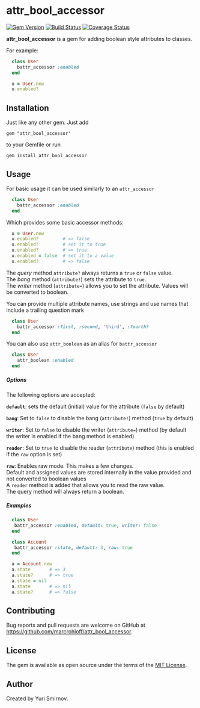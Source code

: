 # attr_bool_accessor
[![Gem Version](https://badge.fury.io/rb/attr_bool_accessor.svg)](https://badge.fury.io/rb/attr_bool_accessor)
[![Build Status](https://travis-ci.org/marcrohloff/attr_bool_accessor.svg?branch=master)](https://travis-ci.org/marcrohloff/attr_bool_accessor)
[![Coverage Status](https://coveralls.io/repos/github/mrcrohloff/attr_bool_accessor/badge.svg?branch=master)](https://coveralls.io/github/marcrohloff/attr_bool_accessor?branch=master)

**attr_bool_accessor** is a gem for adding boolean style attributes to classes.

For example:

```ruby
  class User
    battr_accessor :enabled
  end

  u = User.new
  u.enabled?
```

## Installation

Just like any other gem. Just add
```
gem "attr_bool_accessor"
```
to your Gemfile or run
```
gem install attr_bool_accessor
```


## Usage

For basic usage it can be used similarly to an `attr_accessor`

```ruby
  class User
    battr_accessor :enabled
  end
```

Which provides some basic accessor methods:
```ruby
  u = User.new
  u.enabled?         # => false
  u.enabled!         # set it to true
  u.enabled?         # => true
  u.enabled = false  # set it to a value
  u.enabled?         # => false
```

The *query* method `attribute?` always returns a `true` or `false` value.  
The *bang* method (`attribute!`) sets the attribute to `true`.  
The *writer* method (`attribute=`) allows you to set the attribute. Values will be converted to boolean.  

You can provide multiple attribute names, use strings and use names that include a trailing question mark

```ruby
  class User
    battr_accessor :first, :second, 'third', :fourth?
  end
```

You can also use `attr_boolean` as an alias for `battr_accessor`

```ruby
  class User
    attr_boolean :enabled
  end
```

##### Options

The following options are accepted:

**`default`**:
sets the default (initial) value for the attribute (`false` by default)

**`bang`**:
Set to `false` to disable the bang (`attribute!`) method (`true` by default)

**`writer`**:
Set to `false` to disable the writer (`attribute=`) method (by default the writer is enabled if the bang method is enabled)

**`reader`**:
Set to `true` to disable the reader (`attribute`)  method (this is enabled if the `raw` option is set)

**`raw`**:
Enables raw mode.
This makes a few changes.   
Default and assigned values are stored internally in the value provided and not converted to boolean values  
 A `reader` method is added that allows you to read the raw value.   
 The query method will always return a boolean.  

##### Examples

```ruby
  class User
   battr_accessor :enabled, default: true, writer: false
  end

  class Account
   battr_accessor :state, default: 3, raw: true
  end

  a = Account.new
  a.state       # => 3
  a.state?      # => true
  a.state = nil
  a.state       # => nil
  a.state?      # => false
```


## Contributing

Bug reports and pull requests are welcome on GitHub at https://github.com/marcrohloff/attr_bool_accessor.

## License

The gem is available as open source under the terms of the [MIT License](https://opensource.org/licenses/MIT).

## Author

Created by Yuri Smirnov.
